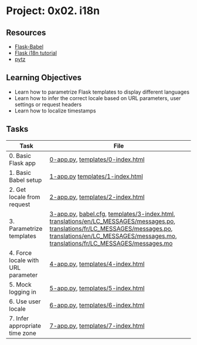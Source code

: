 # Project: 0x02. i18n

## Resources

- [Flask-Babel](https://python-babel.github.io/flask-babel/)
- [Flask i18n tutorial](https://blog.miguelgrinberg.com/post/the-flask-mega-tutorial-part-xiii-i18n-and-l10n)
- [pytz](https://sourceforge.net/directory/software-development/windows/)

## Learning Objectives

- Learn how to parametrize Flask templates to display different languages
- Learn how to infer the correct locale based on URL parameters, user settings or request headers
- Learn how to localize timestamps

## Tasks

| Task                               | File                                                                                                                                                                                                                                                                                                                                                                                                                                             |
| ---------------------------------- | ------------------------------------------------------------------------------------------------------------------------------------------------------------------------------------------------------------------------------------------------------------------------------------------------------------------------------------------------------------------------------------------------------------------------------------------------ |
| 0. Basic Flask app                 | [0-app.py](./0-app.py), [templates/0-index.html](templates/0-index.html)                                                                                                                                                                                                                                                                                                                                                                         |
| 1. Basic Babel setup               | [1-app.py](./1-app.py) [templates/1-index.html](templates/1-index.html)                                                                                                                                                                                                                                                                                                                                                                          |
| 2. Get locale from request         | [2-app.py](), [templates/2-index.html](templates/2-index.html)                                                                                                                                                                                                                                                                                                                                                                                   |
| 3. Parametrize templates           | [3-app.py](./3-app.py), [babel.cfg](babel.cfg), [templates/3-index.html](templates/3-index.html), [translations/en/LC_MESSAGES/messages.po](translations/en/LC_MESSAGES/messages.po), [translations/fr/LC_MESSAGES/messages.po](translations/fr/LC_MESSAGES/messages.po), [translations/en/LC_MESSAGES/messages.mo](translations/en/LC_MESSAGES/messages.mo), [translations/fr/LC_MESSAGES/messages.mo](translations/fr/LC_MESSAGES/messages.mo) |
| 4. Force locale with URL parameter | [4-app.py](./4-app.py), [templates/4-index.html](templates/4-index.html)                                                                                                                                                                                                                                                                                                                                                                         |
| 5. Mock logging in                 | [5-app.py](./5-app.py), [templates/5-index.html](templates/5-index.html)                                                                                                                                                                                                                                                                                                                                                                         |
| 6. Use user locale                 | [6-app.py](./6-app.py), [templates/6-index.html](templates/6-index.html)                                                                                                                                                                                                                                                                                                                                                                         |
| 7. Infer appropriate time zone     | [7-app.py](./7-app.py), [templates/7-index.html](templates/7-index.html)                                                                                                                                                                                                                                                                                                                                                                         |
